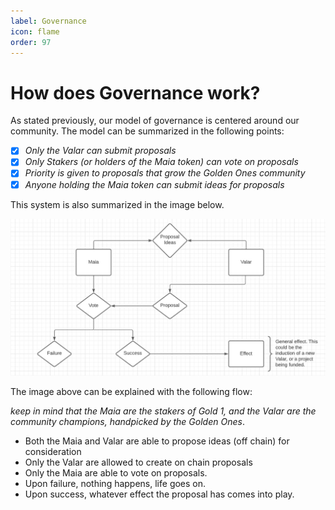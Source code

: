 ```yaml
---
label: Governance
icon: flame
order: 97
---
```


# How does Governance work?

As stated previously, our model of governance is centered around our community. The model can be summarized in the following points:

- [x] *Only the Valar can submit proposals*
- [x] *Only Stakers (or holders of the Maia token) can vote on proposals*
- [X] *Priority is given to proposals that grow the Golden Ones community*
- [X] *Anyone holding the Maia token can submit ideas for proposals*

This system is also summarized in the image below.

![Rewards Allocation](assets/governance.jpeg)

The image above can be explained with the following flow:

*keep in mind that the Maia are the stakers of Gold 1, and the Valar are the community champions, handpicked by the Golden Ones*.

-   Both the Maia and Valar are able to propose ideas (off chain) for consideration
-   Only the Valar are allowed to create on chain proposals
-   Only the Maia are able to vote on proposals.
-   Upon failure, nothing happens, life goes on.
-   Upon success, whatever effect the proposal has comes into play.

